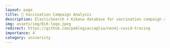 ```yaml
---
layout: page
title: 💉 Vaccination Campaign Analysis
description: ElasticSearch + Kibana database for vaccination campaign analysis
img: assets/img/ELK-logo.jpeg
redirect: https://github.com/pablogiaccaglia/neo4j-covid-tracing
importance: 4
category: university
---
```

